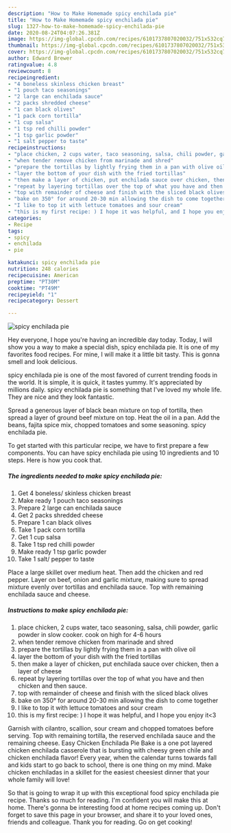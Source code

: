 ```yaml
---
description: "How to Make Homemade spicy enchilada pie"
title: "How to Make Homemade spicy enchilada pie"
slug: 1327-how-to-make-homemade-spicy-enchilada-pie
date: 2020-08-24T04:07:26.381Z
image: https://img-global.cpcdn.com/recipes/6101737807020032/751x532cq70/spicy-enchilada-pie-recipe-main-photo.jpg
thumbnail: https://img-global.cpcdn.com/recipes/6101737807020032/751x532cq70/spicy-enchilada-pie-recipe-main-photo.jpg
cover: https://img-global.cpcdn.com/recipes/6101737807020032/751x532cq70/spicy-enchilada-pie-recipe-main-photo.jpg
author: Edward Brewer
ratingvalue: 4.8
reviewcount: 8
recipeingredient:
- "4 boneless skinless chicken breast"
- "1 pouch taco seasonings"
- "2 large can enchilada sauce"
- "2 packs shredded cheese"
- "1 can black olives"
- "1 pack corn tortilla"
- "1 cup salsa"
- "1 tsp red chilli powder"
- "1 tsp garlic powder"
- "1 salt pepper to taste"
recipeinstructions:
- "place chicken, 2 cups water, taco seasoning, salsa, chili powder, garlic powder in slow cooker.  cook on high for 4-6 hours"
- "when tender remove chicken from marinade and shred"
- "prepare the tortillas by lightly frying them in a pan with olive oil"
- "layer the bottom of your dish with the fried tortillas"
- "then make a layer of chicken, put enchilada sauce over chicken, then a layer of cheese"
- "repeat by layering tortillas over the top of what you have and then chicken and then sauce."
- "top with remainder of cheese and finish with the sliced black olives"
- "bake on 350° for around 20-30 min allowing the dish to come together"
- "I like to top it with lettuce tomatoes and sour cream"
- "this is my first recipe: ) I hope it was helpful, and I hope you enjoy it&lt;3"
categories:
- Recipe
tags:
- spicy
- enchilada
- pie

katakunci: spicy enchilada pie 
nutrition: 248 calories
recipecuisine: American
preptime: "PT30M"
cooktime: "PT49M"
recipeyield: "1"
recipecategory: Dessert

---
```



![spicy enchilada pie](https://img-global.cpcdn.com/recipes/6101737807020032/751x532cq70/spicy-enchilada-pie-recipe-main-photo.jpg)

Hey everyone, I hope you're having an incredible day today. Today, I will show you a way to make a special dish, spicy enchilada pie. It is one of my favorites food recipes. For mine, I will make it a little bit tasty. This is gonna smell and look delicious.

spicy enchilada pie is one of the most favored of current trending foods in the world. It is simple, it is quick, it tastes yummy. It's appreciated by millions daily. spicy enchilada pie is something that I've loved my whole life. They are nice and they look fantastic.

Spread a generous layer of black bean mixture on top of tortilla, then spread a layer of ground beef mixture on top. Heat the oil in a pan. Add the beans, fajita spice mix, chopped tomatoes and some seasoning. spicy enchilada pie.


To get started with this particular recipe, we have to first prepare a few components. You can have spicy enchilada pie using 10 ingredients and 10 steps. Here is how you cook that.

<!--inarticleads1-->

##### The ingredients needed to make spicy enchilada pie:

1. Get 4 boneless/ skinless chicken breast
1. Make ready 1 pouch taco seasonings
1. Prepare 2 large can enchilada sauce
1. Get 2 packs shredded cheese
1. Prepare 1 can black olives
1. Take 1 pack corn tortilla
1. Get 1 cup salsa
1. Take 1 tsp red chilli powder
1. Make ready 1 tsp garlic powder
1. Take 1 salt/ pepper to taste


Place a large skillet over medium heat. Then add the chicken and red pepper. Layer on beef, onion and garlic mixture, making sure to spread mixture evenly over tortillas and enchilada sauce. Top with remaining enchilada sauce and cheese. 

<!--inarticleads2-->

##### Instructions to make spicy enchilada pie:

1. place chicken, 2 cups water, taco seasoning, salsa, chili powder, garlic powder in slow cooker.  cook on high for 4-6 hours
1. when tender remove chicken from marinade and shred
1. prepare the tortillas by lightly frying them in a pan with olive oil
1. layer the bottom of your dish with the fried tortillas
1. then make a layer of chicken, put enchilada sauce over chicken, then a layer of cheese
1. repeat by layering tortillas over the top of what you have and then chicken and then sauce.
1. top with remainder of cheese and finish with the sliced black olives
1. bake on 350° for around 20-30 min allowing the dish to come together
1. I like to top it with lettuce tomatoes and sour cream
1. this is my first recipe: ) I hope it was helpful, and I hope you enjoy it&lt;3


Garnish with cilantro, scallion, sour cream and chopped tomatoes before serving. Top with remaining tortilla, the reserved enchilada sauce and the remaining cheese. Easy Chicken Enchilada Pie Bake is a one pot layered chicken enchilada casserole that is bursting with cheesy green chile and chicken enchilada flavor! Every year, when the calendar turns towards fall and kids start to go back to school, there is one thing on my mind. Make chicken enchiladas in a skillet for the easiest cheesiest dinner that your whole family will love! 

So that is going to wrap it up with this exceptional food spicy enchilada pie recipe. Thanks so much for reading. I'm confident you will make this at home. There's gonna be interesting food at home recipes coming up. Don't forget to save this page in your browser, and share it to your loved ones, friends and colleague. Thank you for reading. Go on get cooking!
